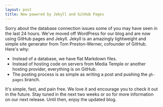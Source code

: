 ```yaml
---
layout: post
title: Now powered by Jekyll and GitHub Pages
---
```


Sorry about the database connection issues some of you may have seen in the last 24 hours. We've moved off WordPress for our blog and are now using GitHub pages and Jekyll. Jekyll is an amazingly lightweight and simple site generator from Tom Preston-Werner, cofounder of GitHub. Here's why:

* Instead of a database, we have flat Markdown files.
* Instead of hosting code on servers from Media Temple or another hosting provider, everything is on GitHub.
* The posting process is as simple as writing a post and pushing the `gh-pages` branch.

It's simple, fast, and pain free. We love it and encourage you to check it out in the future. Stay tuned in the next two weeks or so for more information on our next release. Until then, enjoy the updated blog.
